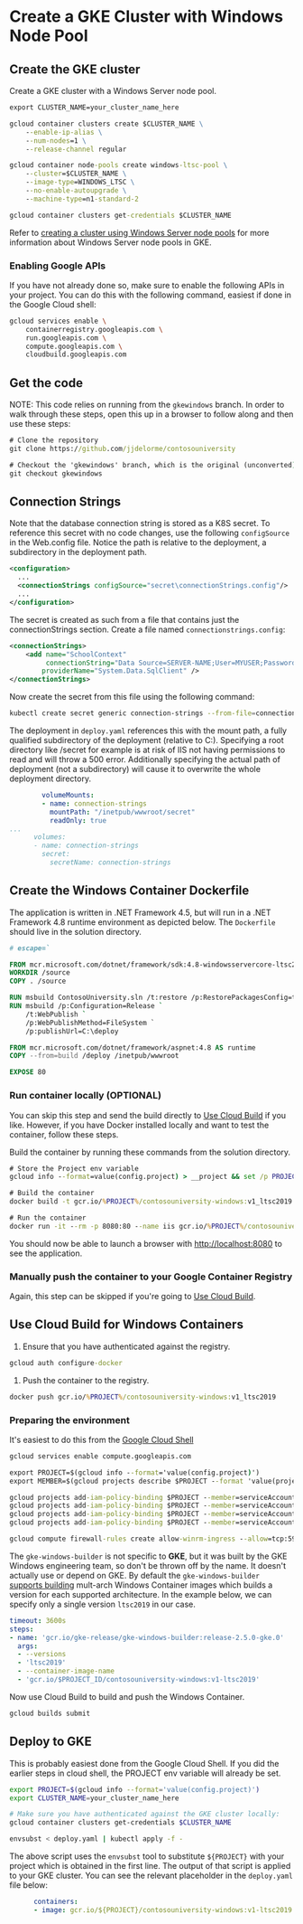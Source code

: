 # Create a GKE Cluster with Windows Node Pool 

## Create the GKE cluster

Create a GKE cluster with a Windows Server node pool.

```cmd
export CLUSTER_NAME=your_cluster_name_here

gcloud container clusters create $CLUSTER_NAME \
    --enable-ip-alias \
    --num-nodes=1 \
    --release-channel regular

gcloud container node-pools create windows-ltsc-pool \
    --cluster=$CLUSTER_NAME \
    --image-type=WINDOWS_LTSC \
    --no-enable-autoupgrade \
    --machine-type=n1-standard-2

gcloud container clusters get-credentials $CLUSTER_NAME
```

Refer to [creating a cluster using Windows Server node pools](https://cloud.google.com/kubernetes-engine/docs/how-to/creating-a-cluster-windows) for more information about Windows Server node pools in GKE.

### Enabling Google APIs

If you have not already done so, make sure to enable the following APIs in your project.  You can do this with the following command, easiest if done in the Google Cloud shell:

```bash
gcloud services enable \
    containerregistry.googleapis.com \
    run.googleapis.com \
    compute.googleapis.com \
    cloudbuild.googleapis.com
```

## Get the code

NOTE: This code relies on running from the `gkewindows` branch.  In order to walk through these steps, open this up in a browser to follow along and then use these steps:

```cmd
# Clone the repository
git clone https://github.com/jjdelorme/contosouniversity

# Checkout the 'gkewindows' branch, which is the original (unconverted) .NET Framework 4.5 application.
git checkout gkewindows
```

## Connection Strings
Note that the database connection string is stored as a K8S secret.  To reference this secret with no code changes, use the following ```configSource``` in the Web.config file.  Notice the path is relative to the deployment, a subdirectory in the deployment path.

```xml
<configuration>
  ...
  <connectionStrings configSource="secret\connectionStrings.config"/>
  ...
</configuration>
```

The secret is created as such from a file that contains just the connectionStrings section.  Create a file named `connectionstrings.config`:

```xml
<connectionStrings>
    <add name="SchoolContext"
         connectionString="Data Source=SERVER-NAME;User=MYUSER;Password=MYPASSWORD;Initial Catalog=ContosoUniversity;"
        providerName="System.Data.SqlClient" />
</connectionStrings>
```

Now create the secret from this file using the following command:

```bash
kubectl create secret generic connection-strings --from-file=connectionStrings.config
```

The deployment in `deploy.yaml` references this with the mount path, a fully qualified subdirectory of the deployment (relative to C:\).  Specifying a root directory like /secret for example is at risk of IIS not having permissions to read and will throw a 500 error.  Additionally specifying the actual path of deployment (not a subdirectory) will cause it to overwrite the whole deployment directory.

```yaml
        volumeMounts: 
        - name: connection-strings
          mountPath: "/inetpub/wwwroot/secret"
          readOnly: true        
...
      volumes:
      - name: connection-strings
        secret:
          secretName: connection-strings
```

## Create the Windows Container Dockerfile
The application is written in .NET Framework 4.5, but will run in a .NET Framework 4.8 runtime environment as depicted below.  The `Dockerfile` should live in the solution directory.

```dockerfile
# escape=`

FROM mcr.microsoft.com/dotnet/framework/sdk:4.8-windowsservercore-ltsc2019 AS build
WORKDIR /source
COPY . /source

RUN msbuild ContosoUniversity.sln /t:restore /p:RestorePackagesConfig=true
RUN msbuild /p:Configuration=Release `
	/t:WebPublish `
	/p:WebPublishMethod=FileSystem `
	/p:publishUrl=C:\deploy

FROM mcr.microsoft.com/dotnet/framework/aspnet:4.8 AS runtime
COPY --from=build /deploy /inetpub/wwwroot

EXPOSE 80
```
### Run container locally (OPTIONAL)

You can skip this step and send the build directly to [Use Cloud Build](#Use-Cloud-Build-for-Windows-Containers) if you like.  However, if you have Docker installed locally and want to test the container, follow these steps.

Build the container by running these commands from the solution directory.
```cmd
# Store the Project env variable
gcloud info --format=value(config.project) > __project && set /p PROJECT= < __project && del __project

# Build the container
docker build -t gcr.io/%PROJECT%/contosouniversity-windows:v1_ltsc2019 -f Dockerfile .

# Run the container
docker run -it --rm -p 8080:80 --name iis gcr.io/%PROJECT%/contosouniversity-windows:v1_ltsc2019
```
You should now be able to launch a browser with [http://localhost:8080](http://localhost:8080) to see the application.

### Manually push the container to your Google Container Registry

Again, this step can be skipped if you're going to [Use Cloud Build](#Use-Cloud-Build-for-Windows-Containers).

## Use Cloud Build for Windows Containers

1. Ensure that you have authenticated against the registry.
```cmd
gcloud auth configure-docker
```

1. Push the container to the registry.
```cmd
docker push gcr.io/%PROJECT%/contosouniversity-windows:v1_ltsc2019
```

### Preparing the environment

It's easiest to do this from the [Google Cloud Shell](https://shell.cloud.google.com)

```cmd
gcloud services enable compute.googleapis.com

export PROJECT=$(gcloud info --format='value(config.project)')
export MEMBER=$(gcloud projects describe $PROJECT --format 'value(projectNumber)')@cloudbuild.gserviceaccount.com

gcloud projects add-iam-policy-binding $PROJECT --member=serviceAccount:$MEMBER --role='roles/compute.instanceAdmin'
gcloud projects add-iam-policy-binding $PROJECT --member=serviceAccount:$MEMBER --role='roles/iam.serviceAccountUser'
gcloud projects add-iam-policy-binding $PROJECT --member=serviceAccount:$MEMBER --role='roles/compute.networkViewer'
gcloud projects add-iam-policy-binding $PROJECT --member=serviceAccount:$MEMBER --role='roles/storage.admin'

gcloud compute firewall-rules create allow-winrm-ingress --allow=tcp:5986 --direction=INGRESS
```

The `gke-windows-builder` is not specific to **GKE**, but it was built by the GKE Windows engineering team, so don't be thrown off by the name.  It doesn't actually use or depend on GKE.  By default the `gke-windows-builder` [supports building](https://cloud.google.com/kubernetes-engine/docs/tutorials/building-windows-multi-arch-images) mult-arch Windows Container images which builds a version for each supported architecture.  In the example below, we can specify only a single version `ltsc2019` in our case.

```yaml
timeout: 3600s
steps:
- name: 'gcr.io/gke-release/gke-windows-builder:release-2.5.0-gke.0'
  args:
  - --versions
  - 'ltsc2019'
  - --container-image-name
  - 'gcr.io/$PROJECT_ID/contosouniversity-windows:v1-ltsc2019'
```

Now use Cloud Build to build and push the Windows Container.

  ```cmd
  gcloud builds submit
  ```

## Deploy to GKE

This is probably easiest done from the Google Cloud Shell.  If you did the earlier steps in cloud shell, the PROJECT env variable will already be set.  

```bash
export PROJECT=$(gcloud info --format='value(config.project)')
export CLUSTER_NAME=your_cluster_name_here

# Make sure you have authenticated against the GKE cluster locally:
gcloud container clusters get-credentials $CLUSTER_NAME

envsubst < deploy.yaml | kubectl apply -f -
```
The above script uses the `envsubst` tool to substitute `${PROJECT}` with your project which is obtained in the first line.  The output of that script is applied to your GKE cluster.  You can see the relevant placeholder in the `deploy.yaml` file below:

```yaml
      containers:
      - image: gcr.io/${PROJECT}/contosouniversity-windows:v1-ltsc2019
```
